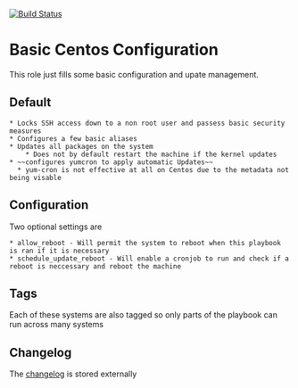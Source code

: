 [![Build Status](https://travis-ci.org/Darkbat91/centbasic.svg?branch=v1)](https://travis-ci.org/Darkbat91/centbasic)

# Basic Centos Configuration

This role just fills some basic configuration and upate management.

## Default

    * Locks SSH access down to a non root user and passess basic security measures
    * Configures a few basic aliases
    * Updates all packages on the system
        * Does not by default restart the machine if the kernel updates
    * ~~configures yumcron to apply automatic Updates~~
      * yum-cron is not effective at all on Centos due to the metadata not being visable 

## Configuration

Two optional settings are

    * allow_reboot - Will permit the system to reboot when this playbook is ran if it is necessary
    * schedule_update_reboot - Will enable a cronjob to run and check if a reboot is neccessary and reboot the machine


## Tags

Each of these systems are also tagged so only parts of the playbook can run across many systems

## Changelog
The [changelog](./CHANGELOG.md) is stored externally
